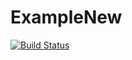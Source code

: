 # ExampleNew

[![Build Status](https://github.com/xorsuyash/ExampleNew.jl/actions/workflows/CI.yml/badge.svg?branch=main)](https://github.com/xorsuyash/ExampleNew.jl/actions/workflows/CI.yml?query=branch%3Amain)
